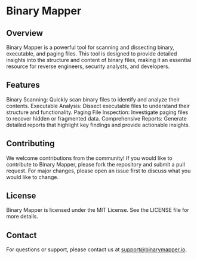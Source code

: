 # Binary Mapper
## Overview
Binary Mapper is a powerful tool for scanning and dissecting binary, executable, and paging files. This tool is designed to provide detailed insights into the structure and content of binary files, making it an essential resource for reverse engineers, security analysts, and developers.

## Features
Binary Scanning: Quickly scan binary files to identify and analyze their contents.
Executable Analysis: Dissect executable files to understand their structure and functionality.
Paging File Inspection: Investigate paging files to recover hidden or fragmented data.
Comprehensive Reports: Generate detailed reports that highlight key findings and provide actionable insights.

## Contributing
We welcome contributions from the community! If you would like to contribute to Binary Mapper, please fork the repository and submit a pull request. For major changes, please open an issue first to discuss what you would like to change.

## License
Binary Mapper is licensed under the MIT License. See the LICENSE file for more details.

## Contact
For questions or support, please contact us at support@binarymapper.io.
